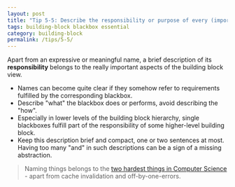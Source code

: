 ```yaml
---
layout: post
title: "Tip 5-5: Describe the responsibility or purpose of every (important) blackbox!"
tags: building-block blackbox essential
category: building-block
permalink: /tips/5-5/
---
```


Apart from an expressive or meaningful name, a brief description of
its **responsibility** belongs to the really important aspects of the building block view.

* Names can become quite clear if they somehow refer to requirements fulfilled
by the corresponding blackbox.
* Describe "what" the blackbox does or performs, avoid describing the "how".
* Especially in lower levels of the building block hierarchy, single blackboxes
fulfill part of the responsibility of some higher-level building block.
* Keep this description brief and compact, one or two sentences at most. Having
too many "and" in such descriptions can be a sign of a missing abstraction.

>Naming things belongs to the [two hardest things in Computer Science](https://martinfowler.com/bliki/TwoHardThings.html) - apart from cache invalidation and off-by-one-errors.
